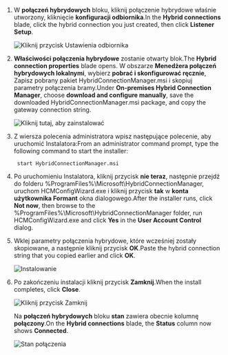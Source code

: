 
1. <span data-ttu-id="cc73e-101">W **połączeń hybrydowych** bloku, kliknij połączenie hybrydowe właśnie utworzony, kliknięcie **konfiguracji odbiornika**.</span><span class="sxs-lookup"><span data-stu-id="cc73e-101">In the **Hybrid connections** blade, click the hybrid connection you just created, then click **Listener Setup**.</span></span>
   
    ![Kliknij przycisk Ustawienia odbiornika](./media/app-service-hybrid-connections-manager-install/D04ClickListenerSetup.png)
2. <span data-ttu-id="cc73e-103">**Właściwości połączenia hybrydowe** zostanie otwarty blok.</span><span class="sxs-lookup"><span data-stu-id="cc73e-103">The **Hybrid connection properties** blade opens.</span></span> <span data-ttu-id="cc73e-104">W obszarze **Menedżera połączeń hybrydowych lokalnymi**, wybierz **pobrać i skonfigurować ręcznie**, Zapisz pobrany pakiet HybridConnectionManager.msi i skopiuj parametry połączenia bramy.</span><span class="sxs-lookup"><span data-stu-id="cc73e-104">Under **On-premises Hybrid Connection Manager**, choose **download and configure manually**, save the downloaded HybridConnectionManager.msi package, and copy the gateway connection string.</span></span>
   
    ![Kliknij tutaj, aby zainstalować](./media/app-service-hybrid-connections-manager-install/D05ClickToInstallHCM.png)
3. <span data-ttu-id="cc73e-106">Z wiersza polecenia administratora wpisz następujące polecenie, aby uruchomić Instalatora:</span><span class="sxs-lookup"><span data-stu-id="cc73e-106">From an administrator command prompt, type the following command to start the installer:</span></span>
   
        start HybridConnectionManager.msi
4. <span data-ttu-id="cc73e-107">Po uruchomieniu Instalatora, kliknij przycisk **nie teraz**, następnie przejdź do folderu %ProgramFiles%\Microsoft\HybridConnectionManager, uruchom HCMConfigWizard.exe i kliknij przycisk **tak** w **konta użytkownika Formant** okna dialogowego.</span><span class="sxs-lookup"><span data-stu-id="cc73e-107">After the installer runs, click **Not now**, then browse to the %ProgramFiles%\Microsoft\HybridConnectionManager folder, run HCMConfigWizard.exe and click **Yes** in the **User Account Control** dialog.</span></span>
5. <span data-ttu-id="cc73e-108">Wklej parametry połączenia hybrydowe, które wcześniej zostały skopiowane, a następnie kliknij przycisk **OK**.</span><span class="sxs-lookup"><span data-stu-id="cc73e-108">Paste the hybrid connection string that you copied earlier and click **OK**.</span></span> 
   
    ![Instalowanie](./media/app-service-hybrid-connections-manager-install/D08aHCMInstallManual.png)
6. <span data-ttu-id="cc73e-110">Po zakończeniu instalacji kliknij przycisk **Zamknij**.</span><span class="sxs-lookup"><span data-stu-id="cc73e-110">When the install completes, click **Close**.</span></span>
   
    ![Kliknij przycisk Zamknij](./media/app-service-hybrid-connections-manager-install/D09HCMInstallComplete.png)
   
    <span data-ttu-id="cc73e-112">Na **połączeń hybrydowych** bloku **stan** zawiera obecnie kolumnę **połączony**.</span><span class="sxs-lookup"><span data-stu-id="cc73e-112">On the **Hybrid connections** blade, the **Status** column now shows **Connected**.</span></span> 
   
    ![Stan połączenia](./media/app-service-hybrid-connections-manager-install/D10HCStatusConnected.png)

